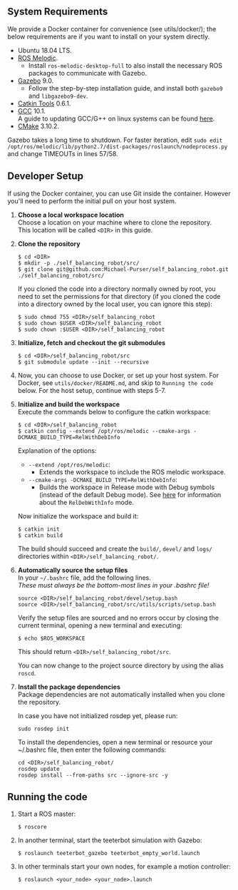 ## System Requirements

We provide a Docker container for convenience (see utils/docker/); the below requirements are if you want to install on your system directly.

 - Ubuntu 18.04 LTS.
 - [ROS Melodic](https://wiki.ros.org/melodic).
   - Install `ros-melodic-desktop-full` to also install the necessary ROS packages to communicate with Gazebo.
 - [Gazebo](http://www.gazebosim.org/tutorials?tut=install_ubuntu&cat=install) 9.0.
   - Follow the step-by-step installation guide, and install both `gazebo9` and `libgazebo9-dev`.
 - [Catkin Tools](https://catkin-tools.readthedocs.io/en/latest/installing.html) 0.6.1.
 - [GCC](https://gcc.gnu.org/releases.html) 10.1.<br>
   A guide to updating GCC/G++ on linux systems can be found [here](https://azrael.digipen.edu/~mmead/www/mg/update-compilers/index.html).
 - [CMake](https://cmake.org/) 3.10.2.

Gazebo takes a long time to shutdown. For faster iteration, edit
`sudo edit /opt/ros/melodic/lib/python2.7/dist-packages/roslaunch/nodeprocess.py` and change TIMEOUTs in lines 57/58.

## Developer Setup

If using the Docker container, you can use Git inside the container. However you'll need to perform the initial pull on your host system.

1. **Choose a local workspace location**<br>
   Choose a location on your machine where to clone the repository.<br>
   This location will be called `<DIR>` in this guide.

2. **Clone the repository**<br>
   ```
   $ cd <DIR>
   $ mkdir -p ./self_balancing_robot/src/
   $ git clone git@github.com:Michael-Purser/self_balancing_robot.git ./self_balancing_robot/src/
   ```

   If you cloned the code into a directory normally owned by root, you need to set the permissions for that directory (if you cloned the code into a directory owned by the local user, you can ignore this step):
   ```
   $ sudo chmod 755 <DIR>/self_balancing_robot
   $ sudo chown $USER <DIR>/self_balancing_robot
   $ sudo chown :$USER <DIR>/self_balancing_robot
   ```

3. **Initialize, fetch and checkout the git submodules**<br>
   ```
   $ cd <DIR>/self_balancing_robot/src
   $ git submodule update --init --recursive
   ```

4. Now, you can choose to  use Docker, or set up your host system.
   For Docker, see `utils/docker/README.md`, and skip to `Running the code` below.
   For the host setup, continue with steps 5-7.

5. **Initialize and build the workspace**<br>
   Execute the commands below to configure the catkin workspace:
   ```
   $ cd <DIR>/self_balancing_robot
   $ catkin config --extend /opt/ros/melodic --cmake-args -DCMAKE_BUILD_TYPE=RelWithDebInfo
   ```
   Explanation of the options:
    - `--extend /opt/ros/melodic`:
      - Extends the workspace to include the ROS melodic workspace.
    - `--cmake-args -DCMAKE_BUILD_TYPE=RelWithDebInfo`:
      - Builds the workspace in Release mode with Debug symbols (instead of the default Debug mode). See [here](https://cmake.org/pipermail/cmake/2001-October/002479.html) for information about the `RelDebWithInfo` mode.

   Now initialize the workspace and build it:
   ```
   $ catkin init
   $ catkin build
   ```
   The build should succeed and create the `build/`, `devel/` and `logs/` directories within `<DIR>/self_balancing_robot/`.

6. **Automatically source the setup files**<br>
   In your `~/.bashrc` file, add the following lines.<br>
   *These must always be the bottom-most lines in your .bashrc file!*
   ```
   source <DIR>/self_balancing_robot/devel/setup.bash
   source <DIR>/self_balancing_robot/src/utils/scripts/setup.bash
   ```

   Verify the setup files are sourced and no errors occur by closing the current terminal, opening a new terminal and executing:
   ```
   $ echo $ROS_WORKSPACE
   ```
   This should return `<DIR>/self_balancing_robot/src`.

   You can now change to the project source directory by using the alias `roscd`.

7. **Install the package dependencies**<br>
   Package dependencies are not automatically installed when you clone the repository.

   In case you have not initialized rosdep yet, please run:
   ```
   sudo rosdep init
   ```

   To install the dependencies, open a new terminal or resource your ~/.bashrc file, then enter the following commands:
   ```
   cd <DIR>/self_balancing_robot/
   rosdep update
   rosdep install --from-paths src --ignore-src -y
   ```

## Running the code

1. Start a ROS master:
   ```
   $ roscore
   ```

2. In another terminal, start the teeterbot simulation with Gazebo:
   ```
   $ roslaunch teeterbot_gazebo teeterbot_empty_world.launch
   ```

3. In other terminals start your own nodes, for example a motion controller:
   ```
   $ roslaunch <your_node> <your_node>.launch
   ```
